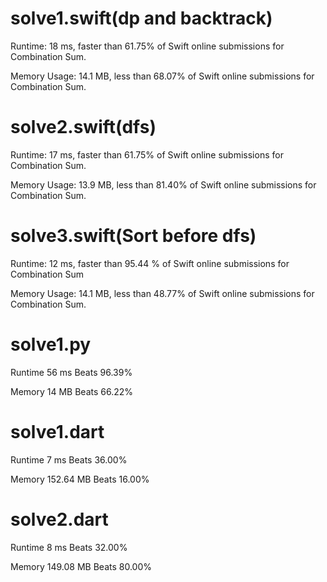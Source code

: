 # solve1.swift(dp and backtrack)

Runtime: 18 ms, faster than 61.75% of Swift online submissions for Combination Sum.

Memory Usage: 14.1 MB, less than 68.07% of Swift online submissions for Combination Sum.

# solve2.swift(dfs)

Runtime: 17 ms, faster than 61.75% of Swift online submissions for Combination Sum.

Memory Usage: 13.9 MB, less than 81.40% of Swift online submissions for Combination Sum.

# solve3.swift(Sort before dfs)

Runtime: 12 ms, faster than 95.44 % of Swift online submissions for Combination Sum

Memory Usage: 14.1 MB, less than  48.77% of Swift online submissions for Combination Sum.

# solve1.py

Runtime 56 ms Beats 96.39%

Memory 14 MB Beats 66.22%

# solve1.dart

Runtime 7 ms Beats 36.00%

Memory 152.64 MB Beats 16.00%

# solve2.dart

Runtime 8 ms Beats 32.00%

Memory 149.08 MB Beats 80.00%

